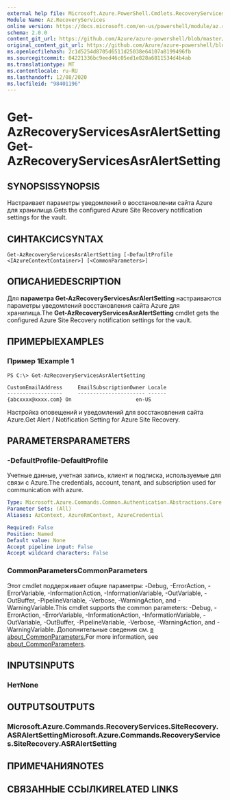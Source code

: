 ```yaml
---
external help file: Microsoft.Azure.PowerShell.Cmdlets.RecoveryServices.SiteRecovery.dll-Help.xml
Module Name: Az.RecoveryServices
online version: https://docs.microsoft.com/en-us/powershell/module/az.recoveryservices/get-azrecoveryservicesasralertsetting
schema: 2.0.0
content_git_url: https://github.com/Azure/azure-powershell/blob/master/src/RecoveryServices/RecoveryServices/help/Get-AzRecoveryServicesAsrAlertSetting.md
original_content_git_url: https://github.com/Azure/azure-powershell/blob/master/src/RecoveryServices/RecoveryServices/help/Get-AzRecoveryServicesAsrAlertSetting.md
ms.openlocfilehash: 2c1d5254d8705d6511d25038e64107a8199496fb
ms.sourcegitcommit: 04221336bc9eed46c05ed1e828a6811534d4b4ab
ms.translationtype: MT
ms.contentlocale: ru-RU
ms.lasthandoff: 12/08/2020
ms.locfileid: "98401196"
---
```

# <span data-ttu-id="9ea34-101">Get-AzRecoveryServicesAsrAlertSetting</span><span class="sxs-lookup"><span data-stu-id="9ea34-101">Get-AzRecoveryServicesAsrAlertSetting</span></span>

## <span data-ttu-id="9ea34-102">SYNOPSIS</span><span class="sxs-lookup"><span data-stu-id="9ea34-102">SYNOPSIS</span></span>
<span data-ttu-id="9ea34-103">Настраивает параметры уведомлений о восстановлении сайта Azure для хранилища.</span><span class="sxs-lookup"><span data-stu-id="9ea34-103">Gets the configured Azure Site Recovery notification settings for the vault.</span></span>

## <span data-ttu-id="9ea34-104">СИНТАКСИС</span><span class="sxs-lookup"><span data-stu-id="9ea34-104">SYNTAX</span></span>

```
Get-AzRecoveryServicesAsrAlertSetting [-DefaultProfile <IAzureContextContainer>] [<CommonParameters>]
```

## <span data-ttu-id="9ea34-105">ОПИСАНИЕ</span><span class="sxs-lookup"><span data-stu-id="9ea34-105">DESCRIPTION</span></span>
<span data-ttu-id="9ea34-106">Для **параметра Get-AzRecoveryServicesAsrAlertSetting** настраиваются параметры уведомлений восстановления сайта Azure для хранилища.</span><span class="sxs-lookup"><span data-stu-id="9ea34-106">The **Get-AzRecoveryServicesAsrAlertSetting** cmdlet gets the configured Azure Site Recovery notification settings for the vault.</span></span>

## <span data-ttu-id="9ea34-107">ПРИМЕРЫ</span><span class="sxs-lookup"><span data-stu-id="9ea34-107">EXAMPLES</span></span>

### <span data-ttu-id="9ea34-108">Пример 1</span><span class="sxs-lookup"><span data-stu-id="9ea34-108">Example 1</span></span>
```
PS C:\> Get-AzRecoveryServicesAsrAlertSetting

CustomEmailAddress     EmailSubscriptionOwner Locale
------------------     ---------------------- ------
{abcxxxx@xxxx.com} On                     en-US
```

<span data-ttu-id="9ea34-109">Настройка оповещений и уведомлений для восстановления сайта Azure.</span><span class="sxs-lookup"><span data-stu-id="9ea34-109">Get Alert / Notification Setting for Azure Site Recovery.</span></span>

## <span data-ttu-id="9ea34-110">PARAMETERS</span><span class="sxs-lookup"><span data-stu-id="9ea34-110">PARAMETERS</span></span>

### <span data-ttu-id="9ea34-111">-DefaultProfile</span><span class="sxs-lookup"><span data-stu-id="9ea34-111">-DefaultProfile</span></span>
<span data-ttu-id="9ea34-112">Учетные данные, учетная запись, клиент и подписка, используемые для связи с Azure.</span><span class="sxs-lookup"><span data-stu-id="9ea34-112">The credentials, account, tenant, and subscription used for communication with azure.</span></span>

```yaml
Type: Microsoft.Azure.Commands.Common.Authentication.Abstractions.Core.IAzureContextContainer
Parameter Sets: (All)
Aliases: AzContext, AzureRmContext, AzureCredential

Required: False
Position: Named
Default value: None
Accept pipeline input: False
Accept wildcard characters: False
```

### <span data-ttu-id="9ea34-113">CommonParameters</span><span class="sxs-lookup"><span data-stu-id="9ea34-113">CommonParameters</span></span>
<span data-ttu-id="9ea34-114">Этот cmdlet поддерживает общие параметры: -Debug, -ErrorAction, -ErrorVariable, -InformationAction, -InformationVariable, -OutVariable, -OutBuffer, -PipelineVariable, -Verbose, -WarningAction, and -WarningVariable.</span><span class="sxs-lookup"><span data-stu-id="9ea34-114">This cmdlet supports the common parameters: -Debug, -ErrorAction, -ErrorVariable, -InformationAction, -InformationVariable, -OutVariable, -OutBuffer, -PipelineVariable, -Verbose, -WarningAction, and -WarningVariable.</span></span> <span data-ttu-id="9ea34-115">Дополнительные сведения см. [в about_CommonParameters.](http://go.microsoft.com/fwlink/?LinkID=113216)</span><span class="sxs-lookup"><span data-stu-id="9ea34-115">For more information, see [about_CommonParameters](http://go.microsoft.com/fwlink/?LinkID=113216).</span></span>

## <span data-ttu-id="9ea34-116">INPUTS</span><span class="sxs-lookup"><span data-stu-id="9ea34-116">INPUTS</span></span>

### <span data-ttu-id="9ea34-117">Нет</span><span class="sxs-lookup"><span data-stu-id="9ea34-117">None</span></span>

## <span data-ttu-id="9ea34-118">OUTPUTS</span><span class="sxs-lookup"><span data-stu-id="9ea34-118">OUTPUTS</span></span>

### <span data-ttu-id="9ea34-119">Microsoft.Azure.Commands.RecoveryServices.SiteRecovery.ASRAlertSetting</span><span class="sxs-lookup"><span data-stu-id="9ea34-119">Microsoft.Azure.Commands.RecoveryServices.SiteRecovery.ASRAlertSetting</span></span>

## <span data-ttu-id="9ea34-120">ПРИМЕЧАНИЯ</span><span class="sxs-lookup"><span data-stu-id="9ea34-120">NOTES</span></span>

## <span data-ttu-id="9ea34-121">СВЯЗАННЫЕ ССЫЛКИ</span><span class="sxs-lookup"><span data-stu-id="9ea34-121">RELATED LINKS</span></span>
